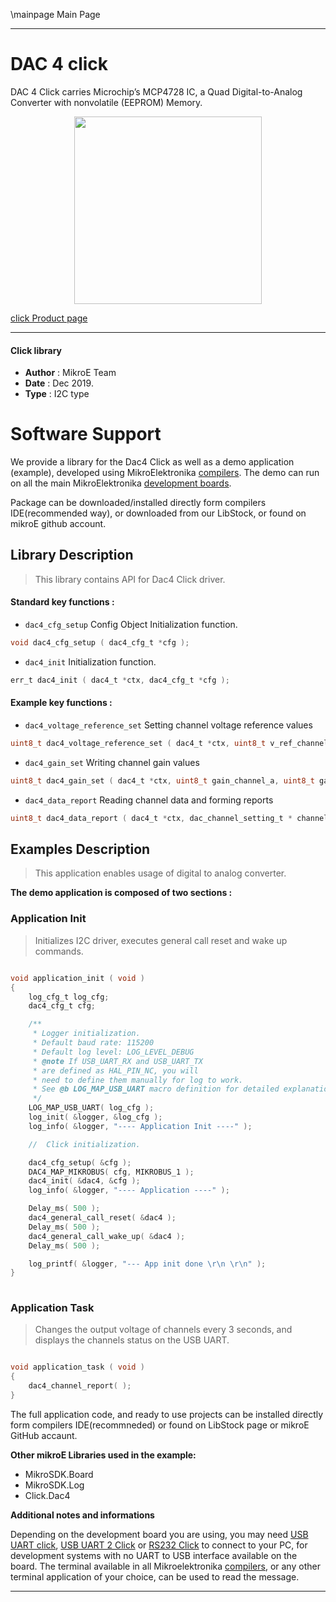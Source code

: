 \mainpage Main Page
 
---
# DAC 4 click

DAC 4 Click carries Microchip’s MCP4728 IC, a Quad Digital-to-Analog Converter with nonvolatile (EEPROM) Memory. 

<p align="center">
  <img src="https://download.mikroe.com/images/click_for_ide/dac4_click.png" height=300px>
</p>

[click Product page](https://www.mikroe.com/dac-4-click)

---


#### Click library 

- **Author**        : MikroE Team
- **Date**          : Dec 2019.
- **Type**          : I2C type


# Software Support

We provide a library for the Dac4 Click 
as well as a demo application (example), developed using MikroElektronika 
[compilers](https://shop.mikroe.com/compilers). 
The demo can run on all the main MikroElektronika [development boards](https://shop.mikroe.com/development-boards).

Package can be downloaded/installed directly form compilers IDE(recommended way), or downloaded from our LibStock, or found on mikroE github account. 

## Library Description

> This library contains API for Dac4 Click driver.

#### Standard key functions :

- `dac4_cfg_setup` Config Object Initialization function.
```c
void dac4_cfg_setup ( dac4_cfg_t *cfg ); 
```

- `dac4_init` Initialization function.
```c
err_t dac4_init ( dac4_t *ctx, dac4_cfg_t *cfg );
```

#### Example key functions :

- `dac4_voltage_reference_set` Setting channel voltage reference values
```c
uint8_t dac4_voltage_reference_set ( dac4_t *ctx, uint8_t v_ref_channel_a, uint8_t v_ref_channel_b, uint8_t v_ref_channel_c, uint8_t v_ref_channel_d );
```

- `dac4_gain_set` Writing channel gain values
```c
uint8_t dac4_gain_set ( dac4_t *ctx, uint8_t gain_channel_a, uint8_t gain_channel_b, uint8_t gain_channel_c, uint8_t gain_channel_d );
```

- `dac4_data_report` Reading channel data and forming reports
```c
uint8_t dac4_data_report ( dac4_t *ctx, dac_channel_setting_t * channel_buffer );
```

## Examples Description

> This application enables usage of digital to analog converter.

**The demo application is composed of two sections :**

### Application Init 

> Initializes I2C driver, executes general call reset and wake up commands.

```c

void application_init ( void )
{
    log_cfg_t log_cfg;
    dac4_cfg_t cfg;

    /** 
     * Logger initialization.
     * Default baud rate: 115200
     * Default log level: LOG_LEVEL_DEBUG
     * @note If USB_UART_RX and USB_UART_TX 
     * are defined as HAL_PIN_NC, you will 
     * need to define them manually for log to work. 
     * See @b LOG_MAP_USB_UART macro definition for detailed explanation.
     */
    LOG_MAP_USB_UART( log_cfg );
    log_init( &logger, &log_cfg );
    log_info( &logger, "---- Application Init ----" );

    //  Click initialization.

    dac4_cfg_setup( &cfg );
    DAC4_MAP_MIKROBUS( cfg, MIKROBUS_1 );
    dac4_init( &dac4, &cfg );
    log_info( &logger, "---- Application ----" );

    Delay_ms( 500 );
    dac4_general_call_reset( &dac4 );
    Delay_ms( 500 );
    dac4_general_call_wake_up( &dac4 );
    Delay_ms( 500 );

    log_printf( &logger, "--- App init done \r\n \r\n" );
}
  
```

### Application Task

> Changes the output voltage of channels every 3 seconds, and displays the channels status on the USB UART.

```c

void application_task ( void )
{
    dac4_channel_report( );
} 

```


The full application code, and ready to use projects can be  installed directly form compilers IDE(recommneded) or found on LibStock page or mikroE GitHub accaunt.

**Other mikroE Libraries used in the example:** 

- MikroSDK.Board
- MikroSDK.Log
- Click.Dac4

**Additional notes and informations**

Depending on the development board you are using, you may need 
[USB UART click](https://shop.mikroe.com/usb-uart-click), 
[USB UART 2 Click](https://shop.mikroe.com/usb-uart-2-click) or 
[RS232 Click](https://shop.mikroe.com/rs232-click) to connect to your PC, for 
development systems with no UART to USB interface available on the board. The 
terminal available in all Mikroelektronika 
[compilers](https://shop.mikroe.com/compilers), or any other terminal application 
of your choice, can be used to read the message.



---
